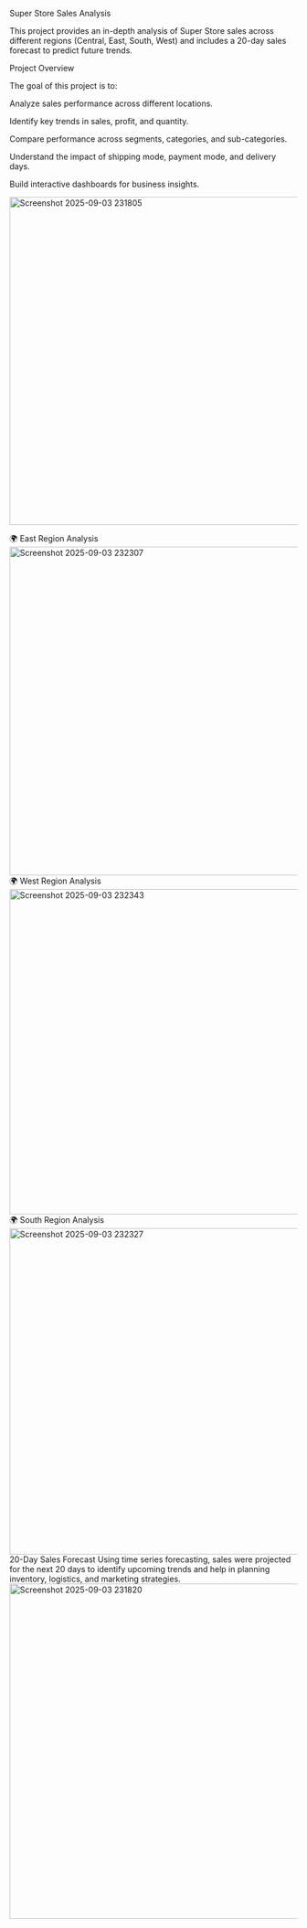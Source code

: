 Super Store Sales Analysis


This project provides an in-depth analysis of Super Store sales across different regions (Central, East, South, West) and includes a 20-day sales forecast to predict future trends.


Project Overview

The goal of this project is to:

Analyze sales performance across different locations.

Identify key trends in sales, profit, and quantity.

Compare performance across segments, categories, and sub-categories.

Understand the impact of shipping mode, payment mode, and delivery days.

Build interactive dashboards for business insights.

<img width="1016" height="574" alt="Screenshot 2025-09-03 231805" src="https://github.com/user-attachments/assets/53581967-a289-4039-9337-eb7e93deea82" />

🌍 East Region Analysis
<img width="1023" height="575" alt="Screenshot 2025-09-03 232307" src="https://github.com/user-attachments/assets/fab45ad0-301a-4146-94ad-e6fd2ee7b250" />
🌍 West Region Analysis
<img width="1013" height="569" alt="Screenshot 2025-09-03 232343" src="https://github.com/user-attachments/assets/d8620e89-04aa-4cab-994e-dc516cf936ed" />
🌍 South Region Analysis
<img width="1010" height="571" alt="Screenshot 2025-09-03 232327" src="https://github.com/user-attachments/assets/df59e54e-4f84-4117-86ee-2aaa54694fd2" />
20-Day Sales Forecast
Using time series forecasting, sales were projected for the next 20 days to identify upcoming trends and help in planning inventory, logistics, and marketing strategies.
<img width="1032" height="586" alt="Screenshot 2025-09-03 231820" src="https://github.com/user-attachments/assets/9de599aa-a30f-4f56-a103-95ca202bec68" />


